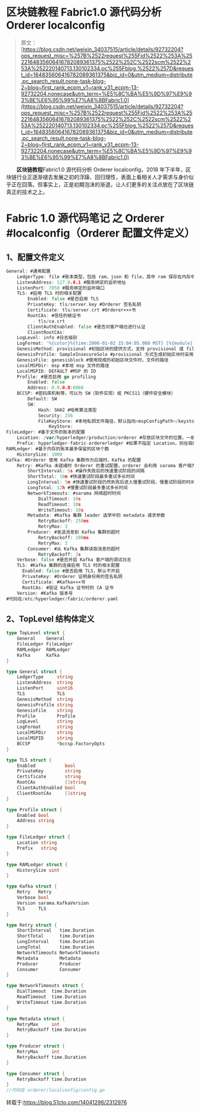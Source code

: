 # 区块链教程 Fabric1.0 源代码分析 Orderer localconfig

> 原文：[https://blog.csdn.net/weixin_34037515/article/details/92732204?ops_request_misc=%257B%2522request%255Fid%2522%253A%2522164835606416782089361375%2522%252C%2522scm%2522%253A%252220140713.130102334.pc%255Fblog.%2522%257D&request_id=164835606416782089361375&biz_id=0&utm_medium=distribute.pc_search_result.none-task-blog-2~blog~first_rank_ecpm_v1~rank_v31_ecpm-13-92732204.nonecase&utm_term=%E5%8C%BA%E5%9D%97%E9%93%BE%E6%95%99%E7%A8%8BFabric1.0](https://blog.csdn.net/weixin_34037515/article/details/92732204?ops_request_misc=%257B%2522request%255Fid%2522%253A%2522164835606416782089361375%2522%252C%2522scm%2522%253A%252220140713.130102334.pc%255Fblog.%2522%257D&request_id=164835606416782089361375&biz_id=0&utm_medium=distribute.pc_search_result.none-task-blog-2~blog~first_rank_ecpm_v1~rank_v31_ecpm-13-92732204.nonecase&utm_term=%E5%8C%BA%E5%9D%97%E9%93%BE%E6%95%99%E7%A8%8BFabric1.0)

　　**区块链教程**Fabric1.0 源代码分析 Orderer localconfig，2018 年下半年，区块链行业正逐渐褪去发展之初的浮躁、回归理性，表面上看相关人才需求与身价似乎正在回落。但事实上，正是初期泡沫的渐退，让人们更多的关注点放在了区块链真正的技术之上。

# Fabric 1.0 源代码笔记 之 Orderer #localconfig（Orderer 配置文件定义）

## 1、配置文件定义

```go
General: #通用配置
    LedgerType: file #账本类型，包括 ram、json 和 file，其中 ram 保存在内存中，生产环境推荐使用 file
    ListenAddress: 127.0.0.1 #服务绑定的监听地址
    ListenPort: 7050 #服务绑定的监听端口
    TLS: #启用 TLS 时的相关配置
        Enabled: false #是否启用 TLS
        PrivateKey: tls/server.key #Orderer 签名私钥
        Certificate: tls/server.crt #Orderer×××书
        RootCAs: #信任的根证书
          - tls/ca.crt
        ClientAuthEnabled: false #是否对客户端也进行认证
        ClientRootCAs:
    LogLevel: info #日志级别
    LogFormat: '%{color}%{time:2006-01-02 15:04:05.000 MST} [%{module}] %{shortfunc} -> %{level:.4s} %{id:03x}%{color:reset} %{message}'
    GenesisMethod: provisional #初始区块的提供方式，支持 provisional 或 file，前者基于 GenesisProfile 指定的 configtx.yaml 中 Profile 生成，后者基于指定的初始区块文件
    GenesisProfile: SampleInsecureSolo #provisional 方式生成初始区块时采用的 Profile
    GenesisFile: genesisblock #使用现成的初始区块文件时，文件的路径
    LocalMSPDir: msp #本地 msp 文件的路径
    LocalMSPID: DEFAULT #MSP 的 ID
    Profile: #是否启用 go profiling
        Enabled: false
        Address: 0.0.0.0:6060
    BCCSP: #密码库机制等，可以为 SW（软件实现）或 PKCS11（硬件安全模块）
        Default: SW
        SW:
            Hash: SHA2 #哈希算法类型
            Security: 256
            FileKeyStore: #本地私钥文件路径，默认指向<mspConfigPath>/keystore
                KeyStore:
FileLedger: #基于文件的账本的配置
    Location: /var/hyperledger/production/orderer #存放区块文件的位置，一般为/var/hyperledger/production/orderer/目录
    Prefix: hyperledger-fabric-ordererledger #如果不指定 Location，则在临时目录下创建账本时使用的目录名称
RAMLedger: #基于内存的账本最多保留的区块个数
    HistorySize: 1000
Kafka: #Orderer 使用 Kafka 集群作为后端时，Kafka 的配置
    Retry: #Kafka 未就绪时 Orderer 的重试配置，orderer 会利用 sarama 客户端为 channel 创建一个 producer、一个 consumer，分别向 Kafka 写和读数据
        ShortInterval: 5s #操作失败后的快速重试阶段的间隔
        ShortTotal: 10m #快速重试阶段最多重试多长时间
        LongInterval: 5m #快速重试阶段仍然失败后进入慢重试阶段，慢重试阶段的时间间隔
        LongTotal: 12h #慢重试阶段最多重试多长时间
        NetworkTimeouts: #sarama 网络超时时间
            DialTimeout: 10s
            ReadTimeout: 10s
            WriteTimeout: 10s
        Metadata: #Kafka 集群 leader 选举中的 metadata 请求参数
            RetryBackoff: 250ms
            RetryMax: 3
        Producer: #发送消息到 Kafka 集群的超时
            RetryBackoff: 100ms
            RetryMax: 3
        Consumer: #从 Kafka 集群读取消息的超时
            RetryBackoff: 2s
    Verbose: false #是否开启 Kafka 客户端的调试日志
    TLS: #Kafka 集群的连接启用 TLS 时的相关配置
      Enabled: false #是否启用 TLS，默认不开启
      PrivateKey: #Orderer 证明身份用的签名私钥
      Certificate: #Kafka×××书
      RootCAs: #验证 Kafka 证书时的 CA 证书
    Version: #Kafka 版本号
#代码在/etc/hyperledger/fabric/orderer.yaml
```

## 2、TopLevel 结构体定义

```go
type TopLevel struct {
    General    General
    FileLedger FileLedger
    RAMLedger  RAMLedger
    Kafka      Kafka
}

type General struct {
    LedgerType     string
    ListenAddress  string
    ListenPort     uint16
    TLS            TLS
    GenesisMethod  string
    GenesisProfile string
    GenesisFile    string
    Profile        Profile
    LogLevel       string
    LogFormat      string
    LocalMSPDir    string
    LocalMSPID     string
    BCCSP          *bccsp.FactoryOpts
}

type TLS struct {
    Enabled           bool
    PrivateKey        string
    Certificate       string
    RootCAs           []string
    ClientAuthEnabled bool
    ClientRootCAs     []string
}

type Profile struct {
    Enabled bool
    Address string
}

type FileLedger struct {
    Location string
    Prefix   string
}

type RAMLedger struct {
    HistorySize uint
}

type Kafka struct {
    Retry   Retry
    Verbose bool
    Version sarama.KafkaVersion
    TLS     TLS
}

type Retry struct {
    ShortInterval   time.Duration
    ShortTotal      time.Duration
    LongInterval    time.Duration
    LongTotal       time.Duration
    NetworkTimeouts NetworkTimeouts
    Metadata        Metadata
    Producer        Producer
    Consumer        Consumer
}

type NetworkTimeouts struct {
    DialTimeout  time.Duration
    ReadTimeout  time.Duration
    WriteTimeout time.Duration
}

type Metadata struct {
    RetryMax     int
    RetryBackoff time.Duration
}

type Producer struct {
    RetryMax     int
    RetryBackoff time.Duration
}

type Consumer struct {
    RetryBackoff time.Duration
}
//代码在 orderer/localconfig/config.go
```

转载于:https://blog.51cto.com/14041296/2312976